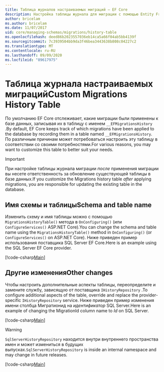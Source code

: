 ```yaml
---
title: Таблица журналов настраиваемых миграций — EF Core
description: Настройка таблицы журнала для миграции с помощью Entity Framework Core
author: bricelam
ms.author: bricelam
ms.date: 11/07/2017
uid: core/managing-schemas/migrations/history-table
ms.openlocfilehash: deed86b2023557036eb14ca5a66f04ab5bb4139f
ms.sourcegitcommit: 7c3939504bb9da3f46bea3443638b808c04227c2
ms.translationtype: MT
ms.contentlocale: ru-RU
ms.lasthandoff: 09/09/2020
ms.locfileid: "89617975"
---
```

# <a name="custom-migrations-history-table"></a><span data-ttu-id="72b2f-103">Таблица журнала настраиваемых миграций</span><span class="sxs-lookup"><span data-stu-id="72b2f-103">Custom Migrations History Table</span></span>

<span data-ttu-id="72b2f-104">По умолчанию EF Core отслеживает, какие миграции были применены к базе данных, записывая их в таблицу с именем `__EFMigrationsHistory` .</span><span class="sxs-lookup"><span data-stu-id="72b2f-104">By default, EF Core keeps track of which migrations have been applied to the database by recording them in a table named `__EFMigrationsHistory`.</span></span> <span data-ttu-id="72b2f-105">По различным причинам может потребоваться настроить эту таблицу в соответствии со своими потребностями.</span><span class="sxs-lookup"><span data-stu-id="72b2f-105">For various reasons, you may want to customize this table to better suit your needs.</span></span>

> [!IMPORTANT]
> <span data-ttu-id="72b2f-106">При настройке таблицы журнала миграции *после* применения миграции вы несете ответственность за обновление существующей таблицы в базе данных.</span><span class="sxs-lookup"><span data-stu-id="72b2f-106">If you customize the Migrations history table *after* applying migrations, you are responsible for updating the existing table in the database.</span></span>

## <a name="schema-and-table-name"></a><span data-ttu-id="72b2f-107">Имя схемы и таблицы</span><span class="sxs-lookup"><span data-stu-id="72b2f-107">Schema and table name</span></span>

<span data-ttu-id="72b2f-108">Изменить схему и имя таблицы можно с помощью `MigrationsHistoryTable()` метода в `OnConfiguring()` (или `ConfigureServices()` ASP.NET Core).</span><span class="sxs-lookup"><span data-stu-id="72b2f-108">You can change the schema and table name using the `MigrationsHistoryTable()` method in `OnConfiguring()` (or `ConfigureServices()` on ASP.NET Core).</span></span> <span data-ttu-id="72b2f-109">Ниже приведен пример использования поставщика SQL Server EF Core.</span><span class="sxs-lookup"><span data-stu-id="72b2f-109">Here is an example using the SQL Server EF Core provider.</span></span>

[!code-csharp[Main](../../../../samples/core/Schemas/Migrations/MigrationTableNameContext.cs#TableNameContext)]

## <a name="other-changes"></a><span data-ttu-id="72b2f-110">Другие изменения</span><span class="sxs-lookup"><span data-stu-id="72b2f-110">Other changes</span></span>

<span data-ttu-id="72b2f-111">Чтобы настроить дополнительные аспекты таблицы, переопределите и замените службу, зависящую от поставщика `IHistoryRepository` .</span><span class="sxs-lookup"><span data-stu-id="72b2f-111">To configure additional aspects of the table, override and replace the provider-specific `IHistoryRepository` service.</span></span> <span data-ttu-id="72b2f-112">Ниже приведен пример изменения имени столбца Мигратионид на *идентификатор* SQL Server.</span><span class="sxs-lookup"><span data-stu-id="72b2f-112">Here is an example of changing the MigrationId column name to *Id* on SQL Server.</span></span>

[!code-csharp[Main](../../../../samples/core/Schemas/Migrations/MyHistoryRepository.cs#HistoryRepositoryContext)]

> [!WARNING]
> <span data-ttu-id="72b2f-113">`SqlServerHistoryRepository` находится внутри внутреннего пространства имен и может измениться в будущих выпусках.</span><span class="sxs-lookup"><span data-stu-id="72b2f-113">`SqlServerHistoryRepository` is inside an internal namespace and may change in future releases.</span></span>

[!code-csharp[Main](../../../../samples/core/Schemas/Migrations/MyHistoryRepository.cs#HistoryRepository)]
